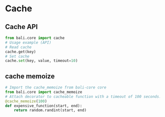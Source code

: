 # Cache

## Cache API

```python
from bali.core import cache
# Usage example (API)
# Read cache 
cache.get(key)
# Set cache 
cache.set(key, value, timeout=10)
```

## cache memoize

```python
# Import the cache_memoize from bali-core core 
from bali.core import cache_memoize
# Attach decorator to cacheable function with a timeout of 100 seconds.
@cache_memoize(100)
def expensive_function(start, end):
    return random.randint(start, end)
```
